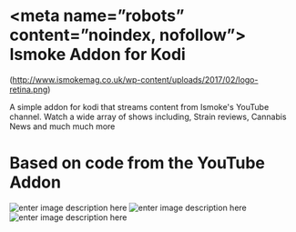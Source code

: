 <meta name=”robots” content=”noindex, nofollow”>
Ismoke Addon for Kodi
==========================
(http://www.ismokemag.co.uk/wp-content/uploads/2017/02/logo-retina.png)

A simple addon for kodi that streams content from Ismoke's YouTube channel. Watch a wide array of shows including, Strain reviews, Cannabis News and much much more 

Based on code from the YouTube Addon
==========================
![enter image description here](http://www.ismokemag.co.uk/wp-content/uploads/2017/09/Girl-Scout-Cookies-10.jpg) 
![enter image description here](http://www.ismokemag.co.uk/wp-content/uploads/2017/09/screen-grab-13.jpg)
![enter image description here](http://www.ismokemag.co.uk/wp-content/uploads/2017/09/gg4-organic-18.jpg)
